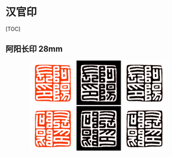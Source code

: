 # 汉官印

[TOC]

## 阿阳长印 28mm

<div align="center">
    <img width="120" height="auto" src="汉官印_img/阿阳长印28mm/阿阳长印28mm_1.png"/>
    <img width="120" height="auto" src="汉官印_img/阿阳长印28mm/阿阳长印28mm_2.png"/>
    <img width="120" height="auto" src="汉官印_img/阿阳长印28mm/阿阳长印28mm_3.png"/>
</div>
<div align="center">
    <img width="120" height="auto" src="汉官印_img/阿阳长印28mm/阿阳长印28mm_4.png"/>
    <img width="120" height="auto" src="汉官印_img/阿阳长印28mm/阿阳长印28mm_5.png"/>
    <img width="120" height="auto" src="汉官印_img/阿阳长印28mm/阿阳长印28mm_6.png"/>
</div>




